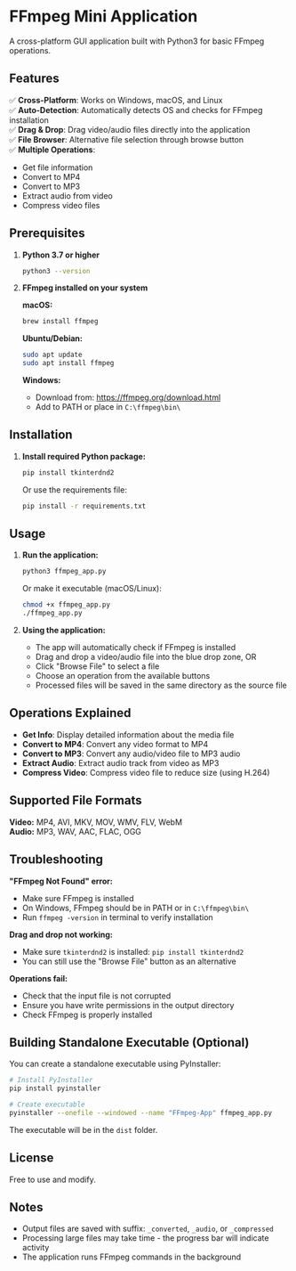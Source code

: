 # FFmpeg Mini Application

A cross-platform GUI application built with Python3 for basic FFmpeg operations.

## Features

✅ **Cross-Platform**: Works on Windows, macOS, and Linux  
✅ **Auto-Detection**: Automatically detects OS and checks for FFmpeg installation  
✅ **Drag & Drop**: Drag video/audio files directly into the application  
✅ **File Browser**: Alternative file selection through browse button  
✅ **Multiple Operations**:
  - Get file information
  - Convert to MP4
  - Convert to MP3  
  - Extract audio from video
  - Compress video files

## Prerequisites

1. **Python 3.7 or higher**
   ```bash
   python3 --version
   ```

2. **FFmpeg installed on your system**
   
   **macOS:**
   ```bash
   brew install ffmpeg
   ```
   
   **Ubuntu/Debian:**
   ```bash
   sudo apt update
   sudo apt install ffmpeg
   ```
   
   **Windows:**
   - Download from: https://ffmpeg.org/download.html
   - Add to PATH or place in `C:\ffmpeg\bin\`

## Installation

1. **Install required Python package:**
   ```bash
   pip install tkinterdnd2
   ```
   
   Or use the requirements file:
   ```bash
   pip install -r requirements.txt
   ```

## Usage

1. **Run the application:**
   ```bash
   python3 ffmpeg_app.py
   ```
   
   Or make it executable (macOS/Linux):
   ```bash
   chmod +x ffmpeg_app.py
   ./ffmpeg_app.py
   ```

2. **Using the application:**
   - The app will automatically check if FFmpeg is installed
   - Drag and drop a video/audio file into the blue drop zone, OR
   - Click "Browse File" to select a file
   - Choose an operation from the available buttons
   - Processed files will be saved in the same directory as the source file

## Operations Explained

- **Get Info**: Display detailed information about the media file
- **Convert to MP4**: Convert any video format to MP4
- **Convert to MP3**: Convert any audio/video file to MP3 audio
- **Extract Audio**: Extract audio track from video as MP3
- **Compress Video**: Compress video file to reduce size (using H.264)

## Supported File Formats

**Video:** MP4, AVI, MKV, MOV, WMV, FLV, WebM  
**Audio:** MP3, WAV, AAC, FLAC, OGG

## Troubleshooting

**"FFmpeg Not Found" error:**
- Make sure FFmpeg is installed
- On Windows, FFmpeg should be in PATH or in `C:\ffmpeg\bin\`
- Run `ffmpeg -version` in terminal to verify installation

**Drag and drop not working:**
- Make sure `tkinterdnd2` is installed: `pip install tkinterdnd2`
- You can still use the "Browse File" button as an alternative

**Operations fail:**
- Check that the input file is not corrupted
- Ensure you have write permissions in the output directory
- Check FFmpeg is properly installed

## Building Standalone Executable (Optional)

You can create a standalone executable using PyInstaller:

```bash
# Install PyInstaller
pip install pyinstaller

# Create executable
pyinstaller --onefile --windowed --name "FFmpeg-App" ffmpeg_app.py
```

The executable will be in the `dist` folder.

## License

Free to use and modify.

## Notes

- Output files are saved with suffix: `_converted`, `_audio`, or `_compressed`
- Processing large files may take time - the progress bar will indicate activity
- The application runs FFmpeg commands in the background

